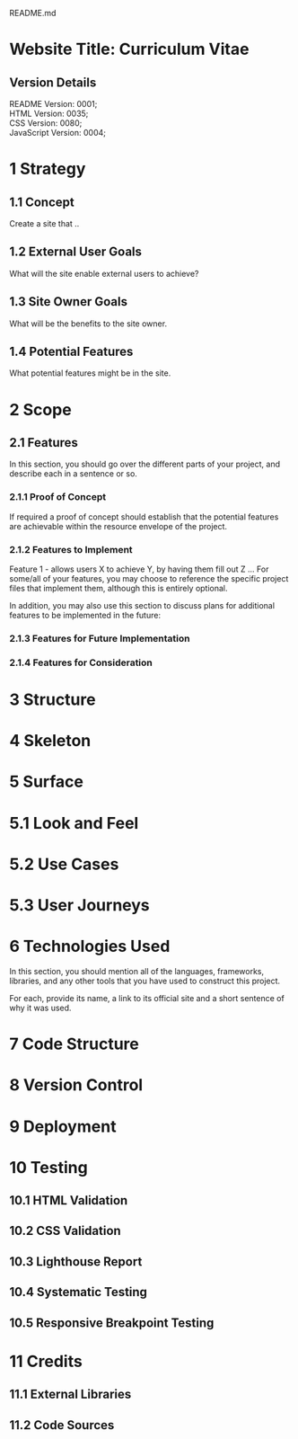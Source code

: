 README.md

# Website Title: Curriculum Vitae

## Version Details
README Version: 0001;  
HTML Version: 0035;  
CSS Version: 0080;  
JavaScript Version: 0004;

# 1 Strategy

## 1.1 Concept

Create a site that ..

## 1.2 External User Goals

What will the site enable external users to achieve?

## 1.3 Site Owner Goals

What will be the benefits to the site owner.

## 1.4 Potential Features

What potential features might be in the site.

# 2 Scope

## 2.1 Features
In this section, you should go over the different parts of your project, and describe each in a sentence or so.

### 2.1.1 Proof of Concept

If required a proof of concept should establish that the potential features are achievable within the resource envelope of the project.

### 2.1.2 Features to Implement
Feature 1 - allows users X to achieve Y, by having them fill out Z
...
For some/all of your features, you may choose to reference the specific project files that implement them, although this is entirely optional.

In addition, you may also use this section to discuss plans for additional features to be implemented in the future:

### 2.1.3 Features for Future Implementation

### 2.1.4 Features for Consideration

# 3 Structure

# 4 Skeleton

# 5 Surface

# 5.1 Look and Feel

# 5.2 Use Cases

# 5.3 User Journeys

# 6 Technologies Used

In this section, you should mention all of the languages, frameworks, libraries, and any other tools that you have used to construct this project. 

For each, provide its name, a link to its official site and a short sentence of why it was used.

# 7 Code Structure

# 8 Version Control

# 9 Deployment

# 10 Testing

## 10.1 HTML Validation

## 10.2 CSS Validation

## 10.3 Lighthouse Report

## 10.4 Systematic Testing

## 10.5 Responsive Breakpoint Testing

# 11 Credits

## 11.1 External Libraries

## 11.2 Code Sources

